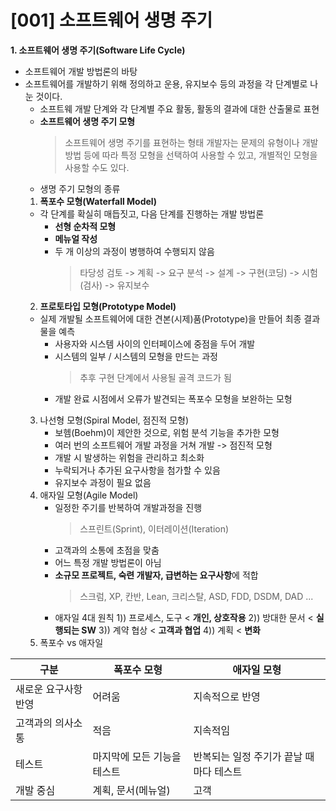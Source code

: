 
# [001] 소프트웨어 생명 주기

**1. 소프트웨어 생명 주기(Software Life Cycle)**
- 소프트웨어 개발 방법론의 바탕
- 소프트웨어를 개발하기 위해 정의하고 운용, 유지보수 등의 과정을
각 단계별로 나눈 것이다.
	- 소프트웨 개발 단계와 각 단계별 주요 활동, 활동의 결과에 대한 산출물로 표현
	- **소프트웨어 생명 주기 모형**
		> 소프트웨어 생명 주기를 표현하는 형태
		> 개발자는 문제의 유형이나 개발 방법 등에 따라 특정 모형을 선택하여 사용할 수 있고, 개별적인 모형을 사용할 수도 있다.
	- 생명 주기 모형의 종류
  1. **폭포수 모형(Waterfall Model)**
    - 각 단계를 확실히 매듭짓고, 다음 단계를 진행하는 개발 방법론
      - **선형 순차적 모형**
      - **메뉴얼 작성**
      - 두 개 이상의 과정이 병행하여 수행되지 않음
        > 타당성 검토 -> 계획 -> 요구 분석 -> 설계 -> 구현(코딩) -> 시험(검사) -> 유지보수
  2. **프로토타입 모형(Prototype Model)**
    - 실제 개발될 소프트웨어에 대한 견본(시제)품(Prototype)을 만들어 최종 결과물을 예측
      - 사용자와 시스템 사이의 인터페이스에 중점을 두어 개발
      - 시스템의 일부 / 시스템의 모형을 만드는 과정
        > 추후 구현 단계에서 사용될 골격 코드가 됨
      - 개발 완료 시점에서 오류가 발견되는 폭포수 모형을 보완하는 모형
        >
	3. 나선형 모형(Spiral Model, 점진적 모형)
		- 보헴(Boehm)이 제안한 것으로, 위험 분석 기능을 추가한 모형
		- 여러 번의 소프트웨어 개발 과정을 거쳐 개발 -> 점진적 모형
		- 개발 시 발생하는 위험을 관리하고 최소화
		- 누락되거나 추가된 요구사항을 첨가할 수 있음
		- 유지보수 과정이 필요 없음
	4. 애자일 모형(Agile Model)
		- 일정한 주기를 반복하여 개발과정을 진행
			> 스프린트(Sprint), 이터레이션(Iteration)
		- 고객과의 소통에 초점을 맞춤
		- 어느 특정 개발 방법론이 아님
		- **소규모 프로젝트, 숙련 개발자, 급변하는 요구사항**에 적합
			> 스크럼, XP, 칸반, Lean, 크리스탈, ASD, FDD, DSDM, DAD ...
		- 애자일 4대 원칙
			1)) 프로세스, 도구 < **개인, 상호작용**
			2)) 방대한 문서 < **실행되는 SW**
			3)) 계약 협상 < **고객과 협업**
			4)) 계획 < **변화**
	5. 폭포수 vs 애자일

|구분  |폭포수 모형  |애자일 모형  |
|--|--|--|
|새로운 요구사항 반영  |어려움  |지속적으로 반영  |
|고객과의 의사소통  |적음  |지속적임  |
|테스트  |마지막에 모든 기능을 테스트  |반복되는 일정 주기가 끝날 때마다 테스트  |
|개발 중심  |계획, 문서(메뉴얼)  |고객  |
